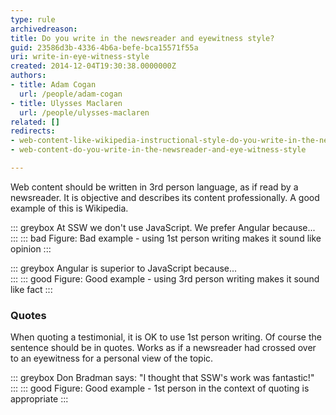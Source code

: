 ```yaml
---
type: rule
archivedreason: 
title: Do you write in the newsreader and eyewitness style?
guid: 23586d3b-4336-4b6a-befe-bca15571f55a
uri: write-in-eye-witness-style
created: 2014-12-04T19:30:38.0000000Z
authors:
- title: Adam Cogan
  url: /people/adam-cogan
- title: Ulysses Maclaren
  url: /people/ulysses-maclaren
related: []
redirects:
- web-content-like-wikipedia-instructional-style-do-you-write-in-the-newsreader-and-eyewitness-style
- web-content-do-you-write-in-the-newsreader-and-eye-witness-style

---
```


Web content should be written in 3rd person language, as if read by a newsreader. It is objective and describes its content professionally. A good example of this is Wikipedia. 

<!--endintro-->

::: greybox
At SSW we don't use JavaScript. We prefer Angular because...  
:::
::: bad
Figure: Bad example - using 1st person writing makes it sound like opinion
:::

::: greybox
Angular is superior to JavaScript because...  
:::
::: good
Figure: Good example - using 3rd person writing makes it sound like fact
:::

### Quotes

When quoting a testimonial, it is OK to use 1st person writing. Of course the sentence should be in quotes. Works as if a newsreader had crossed over to an eyewitness for a personal view of the topic. 

::: greybox
Don Bradman says: "I thought that SSW's work was fantastic!"  
:::
::: good
Figure: Good example - 1st person in the context of quoting is appropriate
:::

